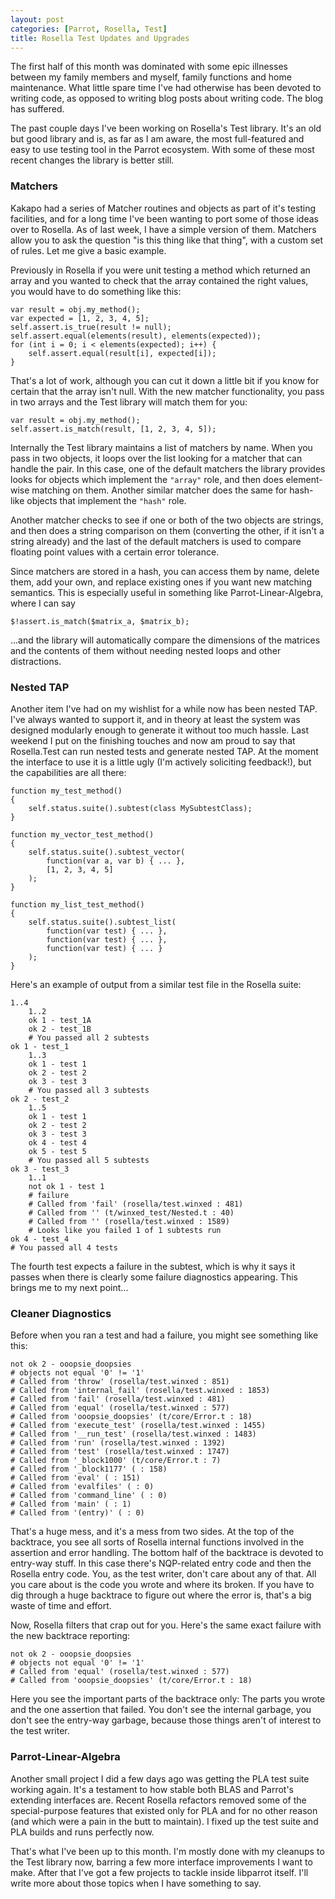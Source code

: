 ```yaml
---
layout: post
categories: [Parrot, Rosella, Test]
title: Rosella Test Updates and Upgrades
---
```


The first half of this month was dominated with some epic illnesses between my
family members and myself, family functions and home maintenance. What little
spare time I've had otherwise has been devoted to writing code, as opposed to
writing blog posts about writing code. The blog has suffered.

The past couple days I've been working on Rosella's Test library. It's an old
but good library and is, as far as I am aware, the most full-featured and easy
to use testing tool in the Parrot ecosystem. With some of these most recent
changes the library is better still.

### Matchers

Kakapo had a series of Matcher routines and objects as part of it's testing
facilities, and for a long time I've been wanting to port some of those ideas
over to Rosella. As of last week, I have a simple version of them. Matchers
allow you to ask the question "is this thing like that thing", with a custom
set of rules. Let me give a basic example.

Previously in Rosella if you were unit testing a method which returned an array
and you wanted to check that the array contained the right values, you would
have to do something like this:

    var result = obj.my_method();
    var expected = [1, 2, 3, 4, 5];
    self.assert.is_true(result != null);
    self.assert.equal(elements(result), elements(expected));
    for (int i = 0; i < elements(expected); i++) {
        self.assert.equal(result[i], expected[i]);
    }

That's a lot of work, although you can cut it down a little bit if you know for
certain that the array isn't null. With the new matcher functionality, you
pass in two arrays and the Test library will match them for you:

    var result = obj.my_method();
    self.assert.is_match(result, [1, 2, 3, 4, 5]);

Internally the Test library maintains a list of matchers by name. When you pass
in two objects, it loops over the list looking for a matcher that can handle
the pair. In this case, one of the default matchers the library provides looks
for objects which implement the `"array"` role, and then does element-wise
matching on them. Another similar matcher does the same for hash-like objects
that implement the `"hash"` role.

Another matcher checks to see if one or both of the two objects are strings, and
then does a string comparison on them (converting the other, if it isn't a
string already) and the last of the default matchers is used to compare floating
point values with a certain error tolerance.

Since matchers are stored in a hash, you can access them by name, delete them,
add your own, and replace existing ones if you want new matching semantics. This
is especially useful in something like Parrot-Linear-Algebra, where I can say

    $!assert.is_match($matrix_a, $matrix_b);

...and the library will automatically compare the dimensions of the matrices and
the contents of them without needing nested loops and other distractions.

### Nested TAP

Another item I've had on my wishlist for a while now has been nested TAP. I've
always wanted to support it, and in theory at least the system was designed
modularly enough to generate it without too much hassle. Last weekend I put on
the finishing touches and now am proud to say that Rosella.Test can run nested
tests and generate nested TAP. At the moment the interface to use it is a little
ugly (I'm actively soliciting feedback!), but the capabilities are all there:

    function my_test_method()
    {
        self.status.suite().subtest(class MySubtestClass);
    }

    function my_vector_test_method()
    {
        self.status.suite().subtest_vector(
            function(var a, var b) { ... },
            [1, 2, 3, 4, 5]
        );
    }

    function my_list_test_method()
    {
        self.status.suite().subtest_list(
            function(var test) { ... },
            function(var test) { ... },
            function(var test) { ... }
        );
    }

Here's an example of output from a similar test file in the Rosella suite:

    1..4
        1..2
        ok 1 - test_1A
        ok 2 - test_1B
        # You passed all 2 subtests
    ok 1 - test_1
        1..3
        ok 1 - test 1
        ok 2 - test 2
        ok 3 - test 3
        # You passed all 3 subtests
    ok 2 - test_2
        1..5
        ok 1 - test 1
        ok 2 - test 2
        ok 3 - test 3
        ok 4 - test 4
        ok 5 - test 5
        # You passed all 5 subtests
    ok 3 - test_3
        1..1
        not ok 1 - test 1
        # failure
        # Called from 'fail' (rosella/test.winxed : 481)
        # Called from '' (t/winxed_test/Nested.t : 40)
        # Called from '' (rosella/test.winxed : 1589)
        # Looks like you failed 1 of 1 subtests run
    ok 4 - test_4
    # You passed all 4 tests

The fourth test expects a failure in the subtest, which is why it says it
passes when there is clearly some failure diagnostics appearing. This brings me
to my next point...

### Cleaner Diagnostics

Before when you ran a test and had a failure, you might see something like this:

    not ok 2 - ooopsie_doopsies
    # objects not equal '0' != '1'
    # Called from 'throw' (rosella/test.winxed : 851)
    # Called from 'internal_fail' (rosella/test.winxed : 1853)
    # Called from 'fail' (rosella/test.winxed : 481)
    # Called from 'equal' (rosella/test.winxed : 577)
    # Called from 'ooopsie_doopsies' (t/core/Error.t : 18)
    # Called from 'execute_test' (rosella/test.winxed : 1455)
    # Called from '__run_test' (rosella/test.winxed : 1483)
    # Called from 'run' (rosella/test.winxed : 1392)
    # Called from 'test' (rosella/test.winxed : 1747)
    # Called from '_block1000' (t/core/Error.t : 7)
    # Called from '_block1177' ( : 158)
    # Called from 'eval' ( : 151)
    # Called from 'evalfiles' ( : 0)
    # Called from 'command_line' ( : 0)
    # Called from 'main' ( : 1)
    # Called from '(entry)' ( : 0)

That's a huge mess, and it's a mess from two sides. At the top of the backtrace,
you see all sorts of Rosella internal functions involved in the assertion and
error handling. The bottom half of the backtrace is devoted to entry-way stuff.
In this case there's NQP-related entry code and then the Rosella entry code.
You, as the test writer, don't care about any of that. All you care about is the
code you wrote and where its broken. If you have to dig through a huge backtrace
to figure out where the error is, that's a big waste of time and effort.

Now, Rosella filters that crap out for you. Here's the same exact failure with
the new backtrace reporting:

    not ok 2 - ooopsie_doopsies
    # objects not equal '0' != '1'
    # Called from 'equal' (rosella/test.winxed : 577)
    # Called from 'ooopsie_doopsies' (t/core/Error.t : 18)

Here you see the important parts of the backtrace only: The parts you wrote and
the one assertion that failed. You don't see the internal garbage, you don't
see the entry-way garbage, because those things aren't of interest to the test
writer.

### Parrot-Linear-Algebra

Another small project I did a few days ago was getting the PLA test suite
working again. It's a testament to how stable both BLAS and Parrot's
extending interfaces are. Recent Rosella refactors removed some of the
special-purpose features that existed only for PLA and for no other reason
(and which were a pain in the butt to maintain). I fixed up the test suite and
PLA builds and runs perfectly now.

That's what I've been up to this month. I'm mostly done with my cleanups to the
Test library now, barring a few more interface improvements I want to make.
After that I've got a few projects to tackle inside libparrot itself. I'll write
more about those topics when I have something to say.
